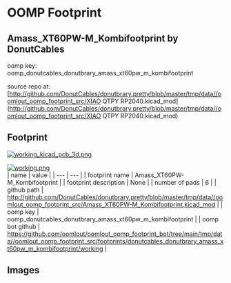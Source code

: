 # OOMP Footprint  
## Amass_XT60PW-M_Kombifootprint  by DonutCables  
  
oomp key: oomp_donutcables_donutbrary_amass_xt60pw_m_kombifootprint  
  
source repo at: [http://github.com/DonutCables/donutbrary.pretty/blob/master/tmp/data//oomlout_oomp_footprint_src/XIAO QTPY RP2040.kicad_mod](http://github.com/DonutCables/donutbrary.pretty/blob/master/tmp/data//oomlout_oomp_footprint_src/XIAO QTPY RP2040.kicad_mod)  
## Footprint  
  
[![working_kicad_pcb_3d.png](working_kicad_pcb_3d_600.png)](working_kicad_pcb_3d.png)  
  
[![working.png](working_600.png)](working.png)  
| name | value | 
| --- | --- | 
| footprint name | Amass_XT60PW-M_Kombifootprint | 
| footprint description | None | 
| number of pads | 6 | 
| github path | http://github.com/DonutCables/donutbrary.pretty/blob/master/tmp/data//oomlout_oomp_footprint_src/Amass_XT60PW-M_Kombifootprint.kicad_mod | 
| oomp key | oomp_donutcables_donutbrary_amass_xt60pw_m_kombifootprint | 
| oomp bot github | https://github.com/oomlout/oomlout_oomp_footprint_bot/tree/main/tmp/data//oomlout_oomp_footprint_src/footprints/donutcables_donutbrary_amass_xt60pw_m_kombifootprint/working | 
## Images  
